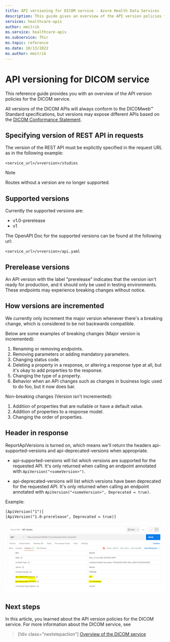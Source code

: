 ```yaml
---
title: API versioning for DICOM service - Azure Health Data Services
description: This guide gives an overview of the API version policies for the DICOM service. 
services: healthcare-apis
author: mmitrik
ms.service: healthcare-apis
ms.subservice: fhir
ms.topic: reference
ms.date: 10/13/2022
ms.author: mmitrik
---
```


# API versioning for DICOM service

This reference guide provides you with an overview of the API version policies for the DICOM service. 

All versions of the DICOM APIs will always conform to the DICOMweb™ Standard specifications, but versions may expose different APIs based on the [DICOM Conformance Statement](dicom-services-conformance-statement.md).

## Specifying version of REST API in requests

The version of the REST API must be explicitly specified in the request URL as in the following example:

`<service_url>/v<version>/studies`

> [!NOTE]
> Routes without a version are no longer supported.

## Supported versions

Currently the supported versions are:

* v1.0-prerelease
* v1

The OpenAPI Doc for the supported versions can be found at the following url:

`<service_url>/v<version>/api.yaml`

## Prerelease versions

An API version with the label "prerelease" indicates that the version isn't ready for production, and it should only be used in testing environments. These endpoints may experience breaking changes without notice.

## How versions are incremented

We currently only increment the major version whenever there's a breaking change, which is considered to be not backwards compatible. 

Below are some examples of breaking changes (Major version is incremented):

1. Renaming or removing endpoints.
2. Removing parameters or adding mandatory parameters.
3. Changing status code.
4. Deleting a property in a response, or altering a response type at all, but it's okay to add properties to the response.
5. Changing the type of a property.
6. Behavior when an API changes such as changes in business logic used to do foo, but it now does bar.

Non-breaking changes (Version isn't incremented):

1. Addition of properties that are nullable or have a default value.
2. Addition of properties to a response model.
3. Changing the order of properties.

## Header in response

ReportApiVersions is turned on, which means we'll return the headers api-supported-versions and api-deprecated-versions when appropriate.

* api-supported-versions will list which versions are supported for the requested API. It's only returned when calling an endpoint annotated with `ApiVersion("<someVersion>")`.

* api-deprecated-versions will list which versions have been deprecated for the requested API. It's only returned when calling an endpoint annotated with `ApiVersion("<someVersion>", Deprecated = true)`.

Example:

```
[ApiVersion("1")]
[ApiVersion("1.0-prerelease", Deprecated = true)]
```

[ ![Screenshot of the API supported and deprecated versions.](media/api-supported-deprecated-versions.png) ](media/api-supported-deprecated-versions.png#lightbox)

## Next steps

In this article, you learned about the API version policies for the DICOM service. For more information about the DICOM service, see 

>[!div class="nextstepaction"]
>[Overview of the DICOM service](dicom-services-overview.md)
